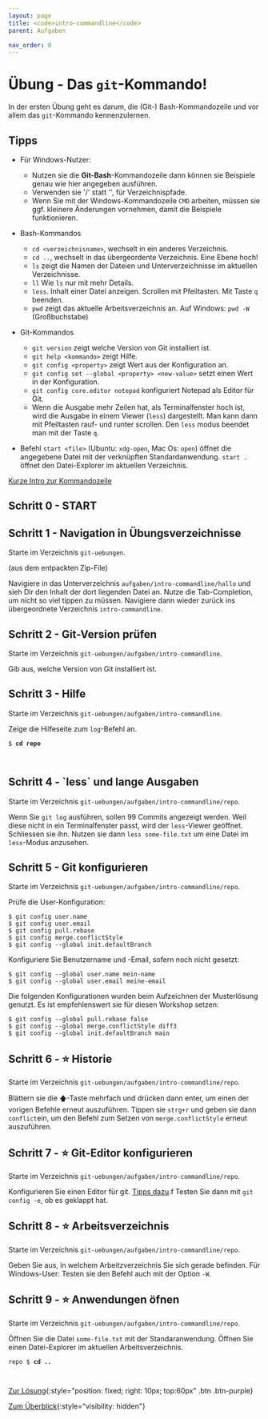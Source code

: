 ```yaml
---
layout: page
title: <code>intro-commandline</code>
parent: Aufgaben

nav_order: 0
---
```

# Übung - Das `git`-Kommando!

In der ersten Übung geht es darum,
die (Git-) Bash-Kommandozeile und vor allem
das `git`-Kommando kennenzulernen.

## Tipps

* Für Windows-Nutzer:
  - Nutzen sie die **Git-Bash**-Kommandozeile dann können sie Beispiele
    genau wie hier angegeben ausführen.
  - Verwenden sie '/' statt '\', für Verzeichnispfade.
  - Wenn Sie mit der Windows-Kommandozeile `CMD` arbeiten,
    müssen sie ggf. kleinere Änderungen vornehmen,
    damit die Beispiele funktionieren.

* Bash-Kommandos
  - `cd <verzeichnisname>`, wechselt in ein anderes Verzeichnis.
  - `cd ..`, wechselt in das übergeordente Verzeichnis.
    Eine Ebene hoch!
  - `ls` zeigt die Namen der Dateien und Unterverzeichnisse im aktuellen Verzeichnisse.
  - `ll` Wie `ls` nur mit mehr Details.
  - `less`. Inhalt einer Datei anzeigen. Scrollen mit Pfeiltasten. Mit Taste `q` beenden.
  - `pwd` zeigt das aktuelle Arbeitsverzeichnis an. Auf Windows: `pwd -W` (Großbuchstabe)

* Git-Kommandos
  - `git version` zeigt welche Version von Git installiert ist.
  - `git help <kommando>` zeigt Hilfe.
  - `git config <property>` zeigt Wert aus der Konfiguration an. 
  - `git config set --global <property> <new-value>` 
    setzt einen Wert in der Konfiguration.
  - `git config core.editor notepad` konfiguriert Notepad als Editor für Git.
  - Wenn die Ausgabe mehr Zeilen hat, als Terminalfenster hoch ist,
    wird die Ausgabe in einem Viewer (`less`) dargestellt.
    Man kann dann mit Pfeiltasten rauf- und runter scrollen.
    Den `less` modus beendet man mit der Taste `q`.

* Befehl `start <file>` (Ubuntu: `xdg-open`, Mac Os: `open`) 
  öffnet die angegebene Datei mit der verknüpften Standardanwendung.
  `start .` öffnet den Datei-Explorer im aktuellen Verzeichnis.

[Kurze Intro zur Kommandozeile](../installation/kommandozeile)

<!--UEB-Das `git`-Kommando!--><h2>Schritt 0 - START</h2>

<!--UEB-Das `git`-Kommando!--><h2>Schritt 1 - Navigation in Übungsverzeichnisse</h2>

Starte im Verzeichnis `git-uebungen`.

(aus dem entpackten Zip-File)

Navigiere in das Unterverzeichnis `aufgaben/intro-commandline/hallo`
und sieh Dir den Inhalt der dort liegenden Datei an.
Nutze die Tab-Completion, um nicht so viel tippen zu müssen.
Navigiere dann wieder zurück ins übergeordnete 
Verzeichnis `intro-commandline`.

<!--UEB-Das `git`-Kommando!--><h2>Schritt 2 - Git-Version prüfen</h2>

Starte im Verzeichnis `git-uebungen/aufgaben/intro-commandline`.

Gib aus, welche Version von Git installiert ist.

<!--UEB-Das `git`-Kommando!--><h2>Schritt 3 - Hilfe</h2>

Starte im Verzeichnis `git-uebungen/aufgaben/intro-commandline`.

Zeige die Hilfeseite zum `log`-Befehl an.


<pre><code>$ <b>cd repo</b><br><br><br></code></pre>


<!--UEB-Das `git`-Kommando!--><h2>Schritt 4 - `less` und lange Ausgaben</h2>

Starte im Verzeichnis `git-uebungen/aufgaben/intro-commandline/repo`.

Wenn Sie `git log` ausführen, sollen 99 Commits angezeigt werden.
Weil diese nicht in ein Terminalfenster passt,
wird der `less`-Viewer geöffnet. Schliessen sie ihn.
Nutzen sie dann `less some-file.txt` um eine Datei im `less`-Modus anzusehen.

<!--UEB-Das `git`-Kommando!--><h2>Schritt 5 - Git konfigurieren</h2>

Starte im Verzeichnis `git-uebungen/aufgaben/intro-commandline/repo`.

Prüfe die User-Konfiguration:

    $ git config user.name
    $ git config user.email
    $ git config pull.rebase
    $ git config merge.conflictStyle
    $ git config --global init.defaultBranch 

Konfiguriere Sie Benutzername und -Email, 
sofern noch nicht gesetzt:

    $ git config --global user.name mein-name
    $ git config --global user.email meine-email

Die folgenden Konfigurationen wurden beim Aufzeichnen der 
Musterlösung genutzt.
Es ist empfehlenswert sie für diesen Workshop setzen:

    $ git config --global pull.rebase false 
    $ git config --global merge.conflictStyle diff3
    $ git config --global init.defaultBranch main


<!--UEB-Das `git`-Kommando!--><h2>Schritt 6 - ⭐ Historie</h2>

Starte im Verzeichnis `git-uebungen/aufgaben/intro-commandline/repo`.

Blättern sie die 🡅-Taste mehrfach und drücken dann enter,
um einen der vorigen Befehle erneut auszuführen.
Tippen sie `strg+r` und geben sie dann `conflict`ein,
um den Befehl zum Setzen von `merge.conflictStyle` erneut auszuführen.

<!--UEB-Das `git`-Kommando!--><h2>Schritt 7 - ⭐ Git-Editor konfigurieren</h2>

Starte im Verzeichnis `git-uebungen/aufgaben/intro-commandline/repo`.

Konfigurieren Sie einen Editor für git.
[Tipps dazu](https://git-scm.com/book/en/v2/Appendix-C%3A-Git-Commands-Setup-and-Config).f
Testen Sie dann mit `git config -e`, ob es geklappt hat.

<!--UEB-Das `git`-Kommando!--><h2>Schritt 8 - ⭐ Arbeitsverzeichnis</h2>

Starte im Verzeichnis `git-uebungen/aufgaben/intro-commandline/repo`.

Geben Sie aus, in welchem Arbeitzverzeichnis Sie sich gerade befinden.
Für Windows-User: Testen sie den Befehl auch mit der Option `-W`.

<!--UEB-Das `git`-Kommando!--><h2>Schritt 9 - ⭐ Anwendungen öfnen</h2>

Starte im Verzeichnis `git-uebungen/aufgaben/intro-commandline/repo`.

Öffnen Sie die Datei `some-file.txt` mit der Standaranwendung.
Öffnen Sie einen Datei-Explorer im aktuellen Arbeitsverzeichnis.


<pre><code>repo $ <b>cd ..</b><br><br><br></code></pre>


[Zur Lösung](loesung-intro-commandline.html){:style="position: fixed; right: 10px; top:60px" .btn .btn-purple}

[Zum Überblick](../../ueberblick.html){:style="visibility: hidden"}

